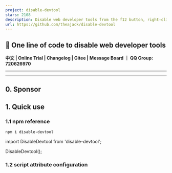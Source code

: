 ```yaml
---
project: disable-devtool
stars: 2108
description: Disable web developer tools from the f12 button, right-click and browser menu
url: https://github.com/theajack/disable-devtool
---
```


🚀 One line of code to disable web developer tools
--------------------------------------------------

**中文 | Online Trial | Changelog | Gitee | Message Board ｜ QQ Group: 720626970**

* * *

* * *

0\. Sponsor
-----------

1\. Quick use
-------------

### 1.1 npm reference

```
npm i disable-devtool
```

import DisableDevtool from 'disable-devtool';

DisableDevtool();

### 1.2 script attribute configuration

<script disable-devtool-auto src\='https://cdn.jsdelivr.net/npm/disable-devtool'\></script\>

Or cite by version:

<!--Use the specified version-->
<script disable-devtool-auto src\='https://cdn.jsdelivr.net/npm/disable-devtool@x.x.x'\></script\>
<!--Use latest version-->
<script disable-devtool-auto src\='https://cdn.jsdelivr.net/npm/disable-devtool@latest'\></script\>

### 1.3 False trigger problem location help

* * *

If you have problems during use, please click on me

Because there are many devices, browsers, and operating environments, it is inevitable that there will be some scenarios where the library is incompatible, and this part is used for developers to check the problem by themselves, and then feedback the details to issues to help us locate and solve bugs

#### 1.3.1 The probe was triggered incorrectly

In some cases, if the console is not opened but the page does not close or the jump is away, because a probe is triggered by error, use the following code to locate which probe was triggered by mistake:

DisableDevtool({
    ondevtoolopen: (type) \=> {
        const info \= 'devtool opened!; type =' + type;
        alert(info);
        // If you are worried about blocking the page, use console.warn(info); and open the console to view
    },
})

The above code needs to be used this when using script references

<script src\='https://cdn.jsdelivr.net/npm/disable-devtool'\></script\>
<script\>
    DisableDevtool({
        ondevtoolopen: (type) \=> {
            const info \= 'devtool opened!; type =' + type;
            alert(info); // If you are worried about blocking the page, use console.warn(info); and open the console to view
        },
    })
</script\>

#### 1.3.2 The probe is not triggered

When devtool is opened in any way, but the page does not close or jump correctly, first try printing the following to see if the detector is working properly

console.log(DisableDevtool.isRunning);

If it returns true, then this is an incompatibility problem because none of the probes are triggered, which is tricky, and there is currently no universal way to locate it

Please submit an issue, as detailed as possible with the browser version, device model and version, operating environment, preferably a screenshot or demo address, we will troubleshoot the corresponding problem later

* * *

2\. Function
------------

disable-devtool disables all access to the devtools, preventing 'code porting' via the devtools

The library has the following features:

1.  Support configurable whether to disable the right-click menu
2.  Disable shortcut keys such as f12 and ctrl+shift+i
3.  Support recognition to open developer tools from browser menu bar and close the current page
4.  Developers can bypass the disable (url parameters are encrypted with tk and md5)
5.  Multiple monitoring modes, support almost all browsers (IE, 360, qq browser, FireFox, Chrome, Edge...)
6.  Highly configurable, minimalist to use, compact
7.  Support npm reference and script tag reference (property configuration)
8.  Identify the real mobile terminal and the browser developer tool to set the plug-in forged mobile terminal to save performance for the mobile terminal
9.  Support for identifying developer tools close events
10.  Support configurable whether to disable selection, copy, cut, paste function
11.  Support to identify eruda and vconsole debugging tools
12.  Support suspending and resuming probe work
13.  Support configuring ignore attributes to customize whether to enable probes
14.  Support for configuring all parent pages in iframes to be disabled

3\. Use
-------

### 3.1 Configuration parameters when using npm

It is recommended to use this method of installation and use, and the script script can be intercepted by the agent separately and cannot be executed

install disable-devtool

```
npm i disable-devtool
```

import DisableDevtool from 'disable-devtool';

DisableDevtool(options);

#### 3.1.1 Return value

Return value DisableDevtool The return value is of the following type

interface IDDResult {
    success: boolean; Indicates whether it is enabled normally
    reason: string; The reason why it was not properly enabled
}

#### 3.1.2 parameters

The parameters and descriptions in options are as follows:

declare interface IConfig {
    md5?: string; // bypass disabled md5 value, see 3.2 for details, bypass disabled by default
    url?: string; // Jump page when closing the page fails, the default value is localhost
    tkName?: string; // bypass url parameter name when disabled, default is ddtk
    ondevtoolopen?(type: DetectorType, next: Function): void; // The callback for opening the developer panel, the url parameter is invalid when enabled, the type is monitoring mode, see 3.5 for details, the next function is to close the current window
    ondevtoolclose?(): void; // callback for developer panel close
    interval?: number; // timer interval default 200ms
    disableMenu?: boolean; // Whether to disable the right-click menu Default is true
    stopIntervalTime?: number; // Waiting time to cancel monitoring on mobile
    clearIntervalWhenDevOpenTrigger?: boolean; // Whether to stop monitoring after triggering the default is false, this parameter is invalid when using ondevtoolclose
    detectors?: Array<DetectorType\>; // Enabled detectors See 3.5 for details of detectors. The default is all, it is recommended to use all
    clearLog?: boolean; // Whether to clear the log every time
    disableSelect?: boolean; // Whether to disable selection text Default is false
    disableCopy?: boolean; // Whether to disable copying, default is false
    disableCut?: boolean; // Whether to disable cutting, default is false
    disablePaste: boolean; // Whether to disable paste, default is false
    ignore?: (string| RegExp)\[\] | null | (()\=>boolean); // Some cases ignore the disablement
    disableIframeParents?: boolean; // Whether all parent windows are disabled in the iframe
    timeOutUrl?: string; // Turn off URLs that page timeouts forward towards, the default is https://theajack.github.io/disable-devtool/404.html?h=${encodeURIComponent(location.host)}
    rewriteHTML?: string; // Detecting the rewriting page after opening
}

enum DetectorType {
  Unknown \= \-1,
  RegToString \= 0, // Check according to regular
  DefineId, // detect based on dom id
  Size, // Detect based on window size // After version 0.3.5, this probe is not enabled by default
  DateToString, // check against Date.toString
  FuncToString, // check according to Function.toString
  Debugger, // According to breakpoint detection, it is only valid in the case of ios chrome real machine
  Performance, // Performance detection based on log big data
  DebugLib, // Detect third-party debugging tools eruda and vconsole
};

### 3.2 md5 and tk bypass disabled

The way in which the key is used in conjunction with md5 in this library allows developers to bypass the ban online.

The process is as follows:

First specify a key a (the value should not be recorded in the code), use md5 encryption to obtain a value b, and pass in b as the md5 parameter. When accessing the url, the developer only needs to bring the url parameter ddtk=a, then you can Bypass disable.

The disableDevtool object exposes the md5 method, which can be used by developers when encrypting:

DisableDevtool.md5('xxx');

### 3.3 script uses attribute configuration

<script
    disable-devtool-auto
    src\='https://cdn.jsdelivr.net/npm/disable-devtool'
    md5\='xxx'
    url\='xxx'
    tk-name\='xxx'
    interval\='xxx'
    disable-menu\='xxx'
    detectors\='xxx'
    clear-log\='true'
    disable-select\='true'
    disable-copy\='true'
    disable-cut\='true'
    disable-paste\='true'
\></script\>

Note:

1.  If you want to disable it automatically, you must include the `disable-devtool-auto` property when configuring the property
2.  The attribute configuration is optional, and the fields are the same as in 3.1, the difference is that the hump form is changed to a horizontal line.
3.  The script tag is recommended to be placed at the bottom of the body
4.  Detectors need to be separated by spaces, such as detectors='1 2 3'

### 3.4 script does not use attribute configuration

<script src\='https://cdn.jsdelivr.net/npm/disable-devtool'\></script\>
<script\>
    DisableDevtool({
        // The parameters are the same as in 3.1
    })
</script\>

### 3.5 Monitoring Mode

Disable-Devtool has the following monitoring modes, DisableDevtool.DetectorType enumerates all monitoring modes

enum DetectorType {
  Unknown \= \-1,
  RegToString \= 0, // Check according to regular
  DefineId, // detect based on dom id
  Size, // Detect based on window size
  DateToString, // check against Date.toString
  FuncToString, // check according to Function.toString
  Debugger, // According to breakpoint detection, it is only valid in the case of ios chrome real machine
  Performance, // Performance detection based on log big data
  DebugLib, // Detect third-party debugging tools
};

The callback parameter of the ondevtoolopen event is the triggered monitoring mode

You can execute business logic in OndevtoolOpen, such as data reporting, user behavior analysis, etc

DisableDevtool({
    ondevtoolopen(type, next){
        alert('Devtool opened with type:' + type);
        next();
    }
});

### 3.6 Additional APIs

#### 3.6.1 isRunning

Used to get whether DisableDevtool is running (the pending or ignore state is also considered running because it can be turned on dynamically)

DisableDevtool.isRunning;

#### 3.6.2 isSuspend

Used to get or set whether DisableDevtool is suspended (suspended state, all disabled will be temporarily disabled)

DisableDevtool.isSuspend \= true;
DisableDevtool.isSuspend \= false;

#### 3.6.3 config.ignore

ignore is used to customize certain ignored scenarios

1.  Pass in the array

The incoming array is supported by strings and regular expressions that indicate whether the matching link contains the incoming content, using the following

DisableDevtool({
    ignore: \[
        '/user/login', // Disabled is temporarily ignored when the link contains this content
        /\\/user\\/\[0-9\]{6}/, // When a link matches that regular, disabling is temporarily ignored
    \]
});

1.  Pass in the function

The passing function represents a custom judgment condition and returns a bool type, as follows

DisableDevtool({
    ignore: () \=> {
        return userType \=== 'admin'; // Disable is ignored when you are an administrator
    }
});

#### 3.6.4 version

Get DisableDevtool version

DisableDevtool.version;

